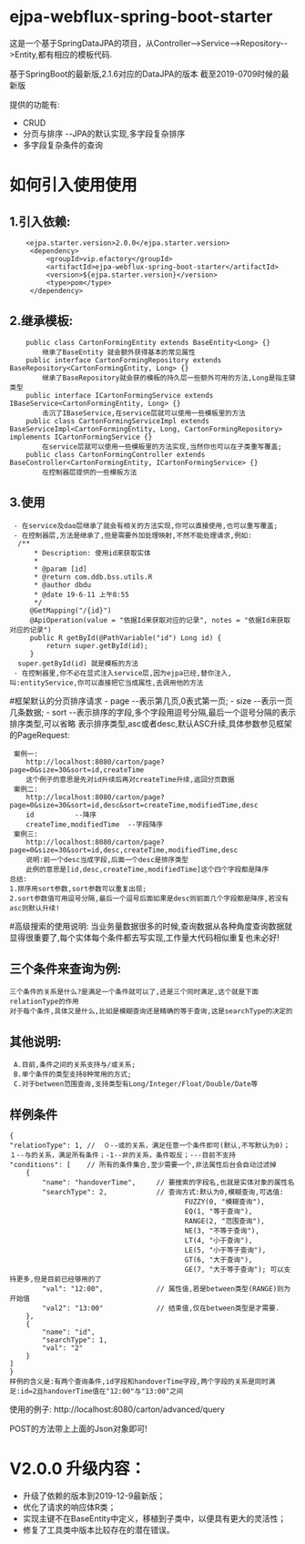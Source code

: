 # ejpa-webflux-spring-boot-starter
这是一个基于SpringDataJPA的项目，从Controller-->Service-->Repository-->Entity,都有相应的模板代码.
 
基于SpringBoot的最新版,2.1.6对应的DataJPA的版本  截至2019-0709时候的最新版

提供的功能有:
- CRUD
- 分页与排序 --JPA的默认实现,多字段复杂排序
- 多字段复杂条件的查询

# 如何引入使用使用
 ## 1.引入依赖:
        <ejpa.starter.version>2.0.0</ejpa.starter.version>
         <dependency>
             <groupId>vip.efactory</groupId>
             <artifactId>ejpa-webflux-spring-boot-starter</artifactId>
             <version>${ejpa.starter.version}</version>
             <type>pom</type>
         </dependency>
  ## 2.继承模板:
        public class CartonFormingEntity extends BaseEntity<Long> {}
            继承了BaseEntity 就会额外获得基本的常见属性
        public interface CartonFormingRepository extends BaseRepository<CartonFormingEntity, Long> {}
            继承了BaseRepository就会获的模板的持久层一些额外可用的方法,Long是指主键类型
        public interface ICartonFormingService extends IBaseService<CartonFormingEntity, Long> {}
            击沉了IBaseService,在service层就可以使用一些模板里的方法
        public class CartonFormingServiceImpl extends BaseServiceImpl<CartonFormingEntity, Long, CartonFormingRepository> implements ICartonFormingService {}
            在service层就可以使用一些模板里的方法实现,当然你也可以在子类重写覆盖;
        public class CartonFormingController extends BaseController<CartonFormingEntity, ICartonFormingService> {}
            在控制器层提供的一些模板方法
  ## 3.使用
     - 在service及dao层继承了就会有相关的方法实现,你可以直接使用,也可以重写覆盖;
     - 在控制器层,方法是继承了,但是需要外加处理映射,不然不能处理请求,例如:
      /**
          * Description: 使用id来获取实体
          *
          * @param [id]
          * @return com.ddb.bss.utils.R
          * @author dbdu
          * @date 19-6-11 上午8:55
          */
         @GetMapping("/{id}")
         @ApiOperation(value = "依据Id来获取对应的记录", notes = "依据Id来获取对应的记录")
         public R getById(@PathVariable("id") Long id) {
             return super.getById(id);
         }
      super.getById(id) 就是模板的方法
     - 在控制器里,你不必在显式注入service层,因为ejpa已经,替你注入,叫:entityService,你可以直接把它当成属性,去调用他的方法
       



#框架默认的分页排序请求
    - page    --表示第几页,0表式第一页;
    - size    --表示一页几条数据;
    - sort    --表示排序的字段,多个字段用逗号分隔,最后一个逗号分隔的表示排序类型,可以省略
表示排序类型,asc或者desc,默认ASC升续,具体参数参见框架的PageRequest:

     案例一:
        http://localhost:8080/carton/page?page=0&size=30&sort=id,createTime
        这个例子的意思是先对id升续后再对createTime升续,返回分页数据
     案例二:
        http://localhost:8080/carton/page?page=0&size=30&sort=id,desc&sort=createTime,modifiedTime,desc
        id          --降序
        createTime,modifiedTime  --字段降序
     案例三:
        http://localhost:8080/carton/page?page=0&size=30&sort=id,desc,createTime,modifiedTime,desc
        说明:前一个desc当成字段,后面一个desc是排序类型
        此例的意思是[id,desc,createTime,modifiedTime]这个四个字段都是降序
    总结:
    1.排序用sort参数,sort参数可以重复出现;
    2.sort参数值可用逗号分隔,最后一个逗号后面如果是desc则前面几个字段都是降序,若没有asc则默认升续!




#高级搜索的使用说明:
当业务量数据很多的时候,查询数据从各种角度查询数据就显得很重要了,每个实体每个条件都去写实现,工作量大代码相似重复也未必好!
## 三个条件来查询为例:
    三个条件的关系是什么?是满足一个条件就可以了,还是三个同时满足,这个就是下面relationType的作用
    对于每个条件,具体又是什么,比如是模糊查询还是精确的等于查询,这是searchType的决定的

## 其他说明:
     A.目前,条件之间的关系支持与/或关系;
     B.单个条件的类型支持8种常用的方式;
     C.对于between范围查询,支持类型有Long/Integer/Float/Double/Date等

## 样例条件
    {
	"relationType": 1, //  ０--或的关系，满足任意一个条件即可(默认,不写默认为0)；１--与的关系，满足所有条件；-1--非的关系，条件取反；---目前不支持
	"conditions": [    // 所有的条件集合,至少需要一个,非法属性后台会自动过滤掉
		{
			"name": "handoverTime",     // 要搜索的字段名,也就是实体对象的属性名
			"searchType": 2,            // 查询方式:默认为0,模糊查询,可选值:
			                                   FUZZY(0, "模糊查询"),
                                               EQ(1, "等于查询"),
                                               RANGE(2, "范围查询"),
                                               NE(3, "不等于查询"),
                                               LT(4, "小于查询"),
                                               LE(5, "小于等于查询"),
                                               GT(6, "大于查询"),
                                               GE(7, "大于等于查询"); 可以支持更多,但是目前已经够用的了
			"val": "12:00",             // 属性值,若是between类型(RANGE)则为开始值
			"val2": "13:00"             // 结束值,仅在between类型是才需要.
		},
		{
			"name": "id",
			"searchType": 1,
			"val": "2"
		}
	]
    }
    样例的含义是:有两个查询条件,id字段和handoverTime字段,两个字段的关系是同时满足:id=2且handoverTime值在"12:00"与"13:00"之间
使用的例子:
http://localhost:8080/carton/advanced/query 

POST的方法带上上面的Json对象即可!

# V2.0.0 升级内容：
- 升级了依赖的版本到2019-12-9最新版；
- 优化了请求的响应体R类；
- 实现主键不在BaseEntity中定义，移植到子类中，以便具有更大的灵活性；
- 修复了工具类中版本比较存在的潜在错误。
